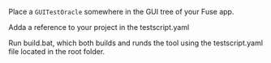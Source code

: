 Place a `GUITestOracle` somewhere in the GUI tree of your Fuse app.

Adda a reference to your project in the testscript.yaml

Run build.bat, which both builds and runds the tool using the testscript.yaml file located in the root folder.
